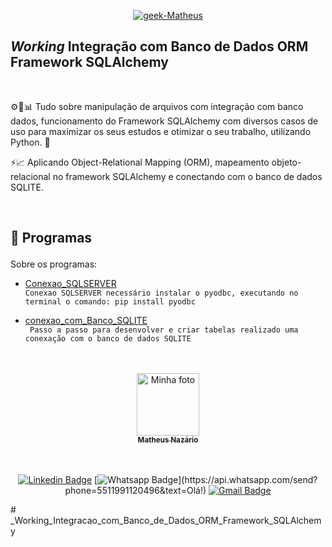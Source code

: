 <p align = "center">
  <a href="https://www.linkedin.com/in/matheus-naz%C3%A1rio-676411b3/">
    <img src="https://i.ibb.co/1LyDXjc/geek-Matheus.png" alt="geek-Matheus" border="0" /></a>
</p>

## _Working_ Integração com Banco de Dados ORM Framework SQLAlchemy 

<br>

<p align = "center" id = "project">

⚙📑📊 Tudo sobre manipulação de arquivos com integração com banco dados, funcionamento do Framework SQLAlchemy com diversos casos de uso para maximizar os seus estudos e otimizar o seu trabalho, utilizando Python. 🐍

⚡📈 Aplicando Object-Relational Mapping (ORM), mapeamento objeto-relacional no framework SQLAlchemy e conectando com o banco de dados SQLITE.
 
</p>

<br>

<h2 id = "techs">

  🚀 Programas

</h2>

Sobre os programas:

- [Conexao_SQLSERVER](https://github.com/Matheus-Nazario/_Working_Integracao_com_Banco_de_Dados_ORM_Framework_SQLAlchemy/blob/main/Conexao_SQLSERVER.py) </br>` Conexao SQLSERVER necessário instalar o pyodbc, executando no terminal o comando: pip install pyodbc `


- [conexao_com_Banco_SQLITE](https://github.com/Matheus-Nazario/_Working_Integracao_com_Banco_de_Dados_ORM_Framework_SQLAlchemy/blob/main/conexao_com_Banco_SQLITE.py) </br>` Passo a passo para desenvolver e criar tabelas realizado uma conexação com o banco de dados SQLITE`

<br>
</br>

<center>
<a href="https://github.com/Matheus-Nazario">
  <img src = "https://avatars.githubusercontent.com/u/58954901?v=4" width = "100px;" alt = "Minha foto" />
  <br />
  <sub> <b> Matheus Nazário </b> </sub>
</a>

<br />
<br />

<br/>

[![Linkedin Badge](https://img.shields.io/badge/-LinkedIn-blue?style=for-the-badge&logo=Linkedin&logoColor=white&link=https://www.linkedin.com/in/matheus-nazário-676411b3/)](https://www.linkedin.com/in/matheus-nazário-676411b3/)
[![Whatsapp Badge](https://img.shields.io/badge/-Whatsapp-4CA143?style=for-the-badge&labelColor=4CA143&logo=whatsapp&logoColor=white&link=https://api.whatsapp.com/send?phone=5511991120496&text=Olá!)](https://api.whatsapp.com/send?phone=5511991120496&text=Olá!)
[![Gmail Badge](https://img.shields.io/badge/-Gmail-c14438?style=for-the-badge&logo=Gmail&logoColor=white&link=mailto:matheus.nazario@aluno.faculdadeimpacta.com.br
)](mailto:matheus.nazario@aluno.faculdadeimpacta.com.br
)

</center># _Working_Integracao_com_Banco_de_Dados_ORM_Framework_SQLAlchemy
